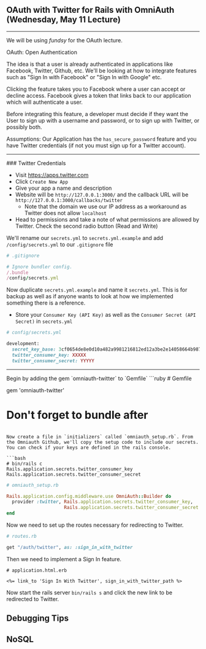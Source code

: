 ## OAuth with Twitter for Rails with OmniAuth (Wednesday, May 11 Lecture)
<hr>

We will be using <em> fundsy </em> for the OAuth lecture.

OAuth: Open Authentication

The idea is that a user is already authenticated in applications like Facebook, Twitter, Github, etc. We'll be looking at how to integrate features such as "Sign In with Facebook" or "Sign In with Google" etc.

Clicking the feature takes you to Facebook where a user can accept or decline access. Facebook gives a token that links back to our application which will authenticate a user.

Before integrating this feature, a developer must decide if they want the User to sign up with a username and password, or to sign up with Twitter, or possibly both.

Assumptions: Our Application has the `has_secure_password` feature and you have Twitter credentials (if not you must sign up for a Twitter account).
<hr>
### Twitter Credentials

- Visit https://apps.twitter.com
- Click `Create New App`
- Give your app a name and description
- Website will be `http://127.0.0.1:3000/` and the callback URL will be `http://127.0.0.1:3000/callbacks/twitter`
  - Note that the domain we use our IP address as a workaround as Twitter does not allow `localhost`
- Head to permissions and take a note of what permissions are allowed by Twitter. Check the second radio button (Read and Write)

We'll rename our `secrets.yml` to `secrets.yml.example` and add `/config/secrets.yml` to our `.gitignore` file
```ruby
# .gitignore

# Ignore bundler config.
/.bundle
/config/secrets.yml
```

Now duplicate `secrets.yml.example` and name it `secrets.yml`. This is for backup as well as if anyone wants to look at how we implemented something there is a reference.

- Store your `Consumer Key (API Key)` as well as the `Consumer Secret (API Secret)` in `secrets.yml`

```ruby
# config/secrets.yml

development:
  secret_key_base: 3cf0654de8e0d10a482a9981216812ed12a3be2e14058664b987ed84c870f3a...
  twitter_consumer_key: XXXXX
  twitter_consumer_secret: YYYYY
```

<hr>
Begin by adding the gem `omniauth-twitter` to `Gemfile`
```ruby
# Gemfile

gem 'omniauth-twitter'

# Don't forget to bundle after
```

Now create a file in `initializers` called `omniauth_setup.rb`. From the Omniauth Github, we'll copy the setup code to include our secrets. You can check if your keys are defined in the rails console.

```bash
# bin/rails c
Rails.application.secrets.twitter_consumer_key
Rails.application.secrets.twitter_consumer_secret
```

```ruby
# omniauth_setup.rb

Rails.application.config.middleware.use OmniAuth::Builder do
  provider :twitter, Rails.application.secrets.twitter_consumer_key,
                     Rails.application.secrets.twitter_consumer_secret
end
```

Now we need to set up the routes necessary for redirecting to Twitter.

```ruby
# routes.rb

get "/auth/twitter", as: :sign_in_with_twitter
```

Then we need to implement a Sign In feature.

```erb
# application.html.erb

<%= link_to 'Sign In With Twitter', sign_in_with_twitter_path %>
```

Now start the rails server `bin/rails s` and click the new link to be redirected to Twitter.

## Debugging Tips


## NoSQL
